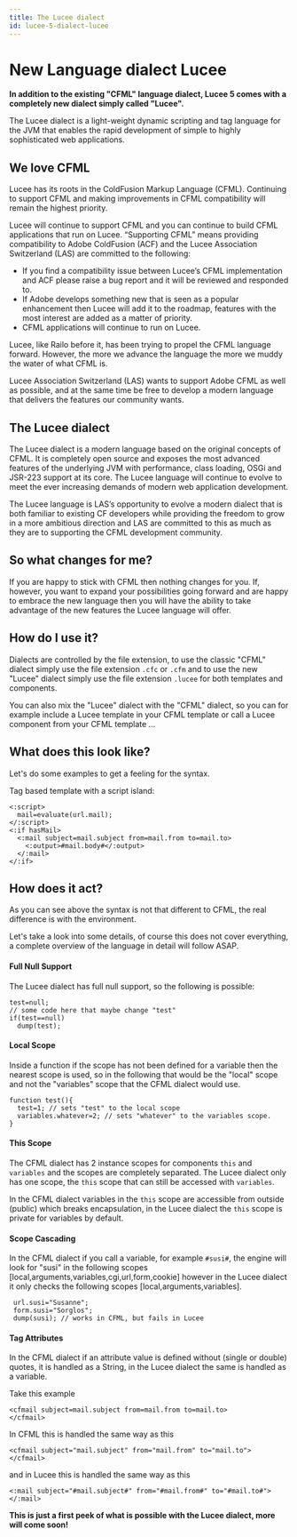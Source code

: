 ```yaml
---
title: The Lucee dialect
id: lucee-5-dialect-lucee
---
```

# New Language dialect Lucee #

**In addition to the existing "CFML" language dialect, Lucee 5 comes with a completely new dialect simply called "Lucee".**

The Lucee dialect is a light-weight dynamic scripting and tag language for the JVM that enables the rapid development of simple to highly sophisticated web applications.

## We love CFML ##

Lucee has its roots in the ColdFusion Markup Language (CFML). Continuing to support CFML and making improvements in CFML compatibility will remain the highest priority.

Lucee will continue to support CFML and you can continue to build CFML applications that run on Lucee. “Supporting CFML” means providing compatibility to Adobe ColdFusion (ACF) and the Lucee Association Switzerland (LAS) are committed to the following:

* If you find a compatibility issue between Lucee’s CFML implementation and ACF please raise a bug report and it will be reviewed and responded to.
* If Adobe develops something new that is seen as a popular enhancement then Lucee will add it to the roadmap, features with the most interest are added as a matter of priority.
* CFML applications will continue to run on Lucee.

Lucee, like Railo before it, has been trying to propel the CFML language forward. However, the more we advance the language the more we muddy the water of what CFML is.

Lucee Association Switzerland (LAS) wants to support Adobe CFML as well as possible, and at the same time be free to develop a modern language that delivers the features our community wants.

## The Lucee dialect ##

The Lucee dialect is a modern language based on the original concepts of CFML. It is completely open source and exposes the most advanced features of the underlying JVM with performance, class loading, OSGi and JSR-223 support at its core. The Lucee language will continue to evolve to meet the ever increasing demands of modern web application development.

The Lucee language is LAS’s opportunity to evolve a modern dialect that is both familiar to existing CF developers while providing the freedom to grow in a more ambitious direction and LAS are committed to this as much as they are to supporting the CFML development community.

## So what changes for me? ##

If you are happy to stick with CFML then nothing changes for you. If, however, you want to expand your possibilities going forward and are happy to embrace the new language then you will have the ability to take advantage of the new features the Lucee language will offer.

## How do I use it? ##

Dialects are controlled by the file extension, to use the classic "CFML" dialect simply use the file extension `.cfc` or `.cfm` and to use the new "Lucee" dialect simply use the file extension `.lucee` for both templates and components.

You can also mix the "Lucee" dialect with the "CFML" dialect, so you can for example include a Lucee template in your CFML template or call a Lucee component from your CFML template ...

## What does this look like? ##

Let's do some examples to get a feeling for the syntax.

Tag based template with a script island:

```lucee
<:script>
  mail=evaluate(url.mail);
</:script>
<:if hasMail>
  <:mail subject=mail.subject from=mail.from to=mail.to>
    <:output>#mail.body#</:output>
  </:mail>
</:if>
```

## How does it act? ##

As you can see above the syntax is not that different to CFML, the real difference is with the environment.

Let's take a look into some details, of course this does not cover everything, a complete overview of the language in detail will follow ASAP.

#### Full Null Support ####

The Lucee dialect has full null support, so the following is possible:

```luceescript
test=null;
// some code here that maybe change "test"
if(test==null)
  dump(test);
```

#### Local Scope ####

Inside a function if the scope has not been defined for a variable then the nearest scope is used, so in the following that would be the "local" scope and not the "variables" scope that the CFML dialect would use.

```luceescript
function test(){
  test=1; // sets "test" to the local scope
  variables.whatever=2; // sets "whatever" to the variables scope.
}
```

#### This Scope ####

The CFML dialect has 2 instance scopes for components `this` and `variables` and the scopes are completely separated. The Lucee dialect only has one scope, the `this` scope that can still be accessed with `variables`.

In the CFML dialect variables in the `this` scope are accessible from outside (public) which breaks encapsulation, in the Lucee dialect the `this` scope is private for variables by default.

#### Scope Cascading ####

In the CFML dialect if you call a variable, for example `#susi#`, the engine will look for "susi" in the following scopes [local,arguments,variables,cgi,url,form,cookie] however in the Lucee dialect it only checks the following scopes [local,arguments,variables].

```luceescript
 url.susi="Susanne";
 form.susi="Sorglos";
 dump(susi); // works in CFML, but fails in Lucee
```

#### Tag Attributes ####

In the CFML dialect if an attribute value is defined without (single or double) quotes, it is handled as a String, in the Lucee dialect the same is handled as a variable.

Take this example

```lucee
<cfmail subject=mail.subject from=mail.from to=mail.to>
</cfmail>
```

In CFML this is handled the same way as this

```lucee
<cfmail subject="mail.subject" from="mail.from" to="mail.to">
</cfmail>
```

and in Lucee this is handled the same way as this

```luceescript
<:mail subject="#mail.subject#" from="#mail.from#" to="#mail.to#">
</:mail>
```

**This is just a first peek of what is possible with the Lucee dialect, more will come soon!**
